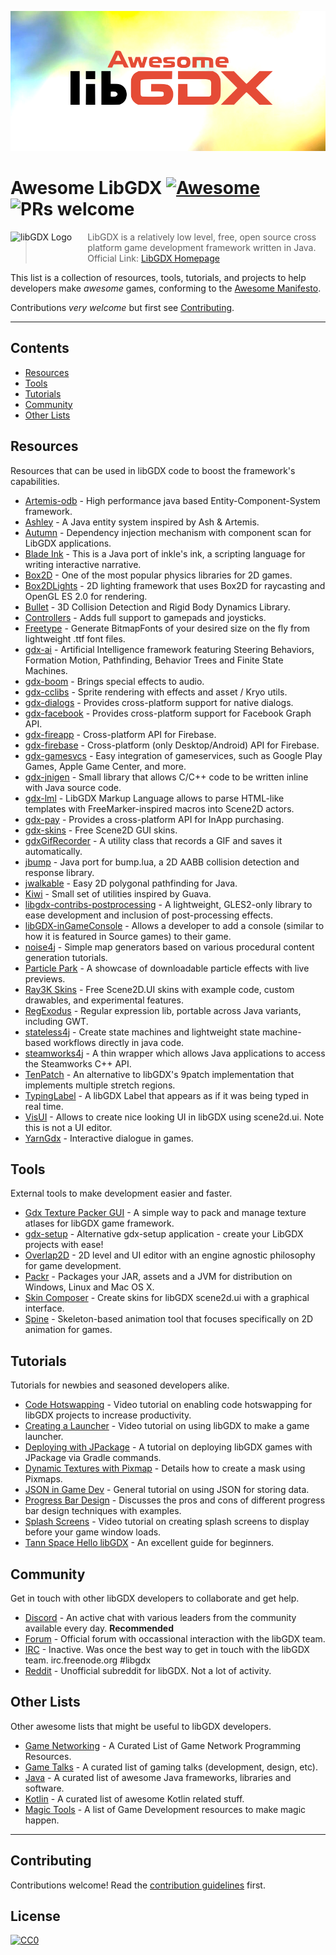 ![Awesome LibGDX Logo](logo.png "Awesome LibGDX Logo")

# Awesome LibGDX [![Awesome](https://awesome.re/badge-flat2.svg)](https://awesome.re) ![PRs welcome](https://img.shields.io/badge/PRs-welcome-brightgreen.svg?style=flat-square)

<a href="https://libgdx.badlogicgames.com/"><img src="https://libgdx.badlogicgames.com/img/logo.png" alt="libGDX Logo" align="left" style="margin-right: 25px" height=40></a>
> LibGDX is a relatively low level, free, open source cross platform game development framework written in Java. Official Link: [LibGDX Homepage](https://libgdx.badlogicgames.com/)

This list is a collection of resources, tools, tutorials, and projects to help developers make _awesome_ games, conforming to the [Awesome Manifesto](https://github.com/sindresorhus/awesome/blob/master/awesome.md).

Contributions *very welcome* but first see [Contributing](#contributing).


---


## Contents

- [Resources](#resources)
- [Tools](#tools)
- [Tutorials](#tutorials)
- [Community](#community)
- [Other Lists](#other-lists)


## Resources

Resources that can be used in libGDX code to boost the framework's capabilities.

- [Artemis-odb](https://github.com/junkdog/artemis-odb) - High performance java based Entity-Component-System framework.
- [Ashley](https://github.com/libgdx/ashley) - A Java entity system inspired by Ash & Artemis.
- [Autumn](https://github.com/czyzby/gdx-lml/tree/master/autumn) - Dependency injection mechanism with component scan for LibGDX applications.
- [Blade Ink](https://github.com/bladecoder/blade-ink) - This is a Java port of inkle's ink, a scripting language for writing interactive narrative.
- [Box2D](https://github.com/libgdx/libgdx/tree/master/extensions/gdx-box2d) - One of the most popular physics libraries for 2D games.
- [Box2DLights](https://github.com/libgdx/box2dlights) - 2D lighting framework that uses Box2D for raycasting and OpenGL ES 2.0 for rendering.
- [Bullet](https://github.com/libgdx/libgdx/tree/master/extensions/gdx-bullet) - 3D Collision Detection and Rigid Body Dynamics Library.
- [Controllers](https://github.com/libgdx/libgdx/tree/master/extensions/gdx-controllers) - Adds full support to gamepads and joysticks.
- [Freetype](https://github.com/libgdx/libgdx/tree/master/extensions/gdx-freetype) - Generate BitmapFonts of your desired size on the fly from lightweight .ttf font files.
- [gdx-ai](https://github.com/libgdx/gdx-ai) - Artificial Intelligence framework featuring Steering Behaviors, Formation Motion, Pathfinding, Behavior Trees and Finite State Machines.
- [gdx-boom](https://github.com/rafaskb/gdx-boom) - Brings special effects to audio.
- [gdx-cclibs](https://github.com/CypherCove/gdx-cclibs) - Sprite rendering with effects and asset / Kryo utils.
- [gdx-dialogs](https://github.com/TomGrill/gdx-dialogs) - Provides cross-platform support for native dialogs.
- [gdx-facebook](https://github.com/TomGrill/gdx-facebook) - Provides cross-platform support for Facebook Graph API.
- [gdx-fireapp](https://github.com/mk-5/gdx-fireapp) - Cross-platform API for Firebase.
- [gdx-firebase](https://github.com/TomGrill/gdx-firebase) - Cross-platform (only Desktop/Android) API for Firebase.
- [gdx-gamesvcs](https://github.com/MrStahlfelge/gdx-gamesvcs) - Easy integration of gameservices, such as Google Play Games, Apple Game Center, and more.
- [gdx-jnigen](https://github.com/libgdx/libgdx/tree/master/extensions/gdx-jnigen) - Small library that allows C/C++ code to be written inline with Java source code.
- [gdx-lml](https://github.com/czyzby/gdx-lml/tree/master/lml) - LibGDX Markup Language allows to parse HTML-like templates with FreeMarker-inspired macros into Scene2D actors.
- [gdx-pay](https://github.com/libgdx/gdx-pay) - Provides a cross-platform API for InApp purchasing.
- [gdx-skins](https://github.com/czyzby/gdx-skins) - Free Scene2D GUI skins.
- [gdxGifRecorder](https://github.com/Anuken/GDXGifRecorder) - A utility class that records a GIF and saves it automatically.
- [jbump](https://github.com/implicit-invocation/jbump) - Java port for bump.lua, a 2D AABB collision detection and response library.
- [jwalkable](https://github.com/implicit-invocation/jwalkable) - Easy 2D polygonal pathfinding for Java.
- [Kiwi](https://github.com/czyzby/gdx-lml/tree/master/kiwi) - Small set of utilities inspired by Guava.
- [libgdx-contribs-postprocessing](https://github.com/manuelbua/libgdx-contribs/tree/master/postprocessing) - A lightweight, GLES2-only library to ease development and inclusion of post-processing effects.
- [libGDX-inGameConsole](https://github.com/StrongJoshua/libGDX-inGameConsole) - Allows a developer to add a console (similar to how it is featured in Source games) to their game.
- [noise4j](https://github.com/czyzby/noise4j) - Simple map generators based on various procedural content generation tutorials.
- [Particle Park](https://github.com/raeleus/Particle-Park) - A showcase of downloadable particle effects with live previews.
- [Ray3K Skins](https://ray3k.wordpress.com/artwork/) - Free Scene2D.UI skins with example code, custom drawables, and experimental features.
- [RegExodus](https://github.com/tommyettinger/RegExodus) - Regular expression lib, portable across Java variants, including GWT.
- [stateless4j](https://github.com/oxo42/stateless4j) - Create state machines and lightweight state machine-based workflows directly in java code.
- [steamworks4j](https://github.com/code-disaster/steamworks4j) - A thin wrapper which allows Java applications to access the Steamworks C++ API.
- [TenPatch](https://github.com/raeleus/TenPatch) - An alternative to libGDX's 9patch implementation that implements multiple stretch regions.
- [TypingLabel](https://github.com/rafaskb/typing-label) - A libGDX Label that appears as if it was being typed in real time.
- [VisUI](https://github.com/kotcrab/vis-ui) - Allows to create nice looking UI in libGDX using scene2d.ui. Note this is not a UI editor.
- [YarnGdx](https://github.com/kyperbelt/YarnGdx) - Interactive dialogue in games.


## Tools

External tools to make development easier and faster.

- [Gdx Texture Packer GUI](https://github.com/crashinvaders/gdx-texture-packer-gui) - A simple way to pack and manage texture atlases for libGDX game framework.
- [gdx-setup](https://github.com/czyzby/gdx-setup) - Alternative gdx-setup application - create your LibGDX projects with ease!
- [Overlap2D](https://github.com/UnderwaterApps/overlap2d) - 2D level and UI editor with an engine agnostic philosophy for game development.
- [Packr](https://github.com/libGDX/packr) - Packages your JAR, assets and a JVM for distribution on Windows, Linux and Mac OS X.
- [Skin Composer](https://github.com/raeleus/skin-composer) - Create skins for libGDX scene2d.ui with a graphical interface.
- [Spine](http://esotericsoftware.com/) - Skeleton-based animation tool that focuses specifically on 2D animation for games.


## Tutorials

Tutorials for newbies and seasoned developers alike.

- [Code Hotswapping](https://youtu.be/zKfh6WuaikQ) - Video tutorial on enabling code hotswapping for libGDX projects to increase productivity.
- [Creating a Launcher](https://youtu.be/3l5F7f7vfTU) - Video tutorial on using libGDX to make a game launcher.
- [Deploying with JPackage](https://github.com/raeleus/skin-composer/wiki/libGDX-and-JPackage) - A tutorial on deploying libGDX games with JPackage via Gradle commands.
- [Dynamic Textures with Pixmap](https://javadocmd.com/blog/libgdx-dynamic-textures-with-pixmap/) - Details how to create a mask using Pixmaps.
- [JSON in Game Dev](http://mana-break.blogspot.com/2014/06/power-of-json-in-game-development-items.html) - General tutorial on using JSON for storing data.
- [Progress Bar Design](https://github.com/raeleus/skin-composer/wiki/The-Man-Who-Killed-Hitler-and-then-The-Progress-Bar) - Discusses the pros and cons of different progress bar design techniques with examples.
- [Splash Screens](https://youtu.be/Rnmq_Jv-pe4) - Video tutorial on creating splash screens to display before your game window loads.
- [Tann Space Hello libGDX](http://tann.space/HelloLibgdx/) - An excellent guide for beginners.


## Community

Get in touch with other libGDX developers to collaborate and get help.

- [Discord](https://discord.gg/4S8pQqc) - An active chat with various leaders from the community available every day. **Recommended**
- [Forum](https://www.badlogicgames.com/forum/) - Official forum with occassional interaction with the libGDX team.
- [IRC](irc://freenode/libgdx) - Inactive. Was once the best way to get in touch with the libGDX team. irc.freenode.org #libgdx
- [Reddit](https://www.reddit.com/r/libgdx/) - Unofficial subreddit for libGDX. Not a lot of activity.


## Other Lists

Other awesome lists that might be useful to libGDX developers.

- [Game Networking](https://github.com/MFatihMAR/Awesome-Game-Networking) - A Curated List of Game Network Programming Resources.
- [Game Talks](https://github.com/hzoo/awesome-gametalks) - A curated list of gaming talks (development, design, etc).
- [Java](https://github.com/akullpp/awesome-java) - A curated list of awesome Java frameworks, libraries and software.
- [Kotlin](https://github.com/KotlinBy/awesome-kotlin) - A curated list of awesome Kotlin related stuff.
- [Magic Tools](https://github.com/ellisonleao/magictools) - A list of Game Development resources to make magic happen.


---


## Contributing

Contributions welcome! Read the [contribution guidelines](contributing.md) first.



## License

[![CC0](https://mirrors.creativecommons.org/presskit/buttons/88x31/svg/cc-zero.svg)](https://creativecommons.org/publicdomain/zero/1.0)
